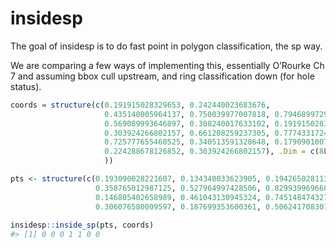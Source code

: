 
<!-- README.md is generated from README.Rmd. Please edit that file -->

# insidesp

<!-- badges: start -->
<!-- badges: end -->

The goal of insidesp is to do fast point in polygon classification, the
sp way.

We are comparing a few ways of implementing this, essentially O’Rourke
Ch 7 and assuming bbox cull upstream, and ring classification down (for
hole status).

``` r
coords = structure(c(0.191915028329653, 0.242440023683676, 
                     0.435140005964137, 0.750039977007818, 0.794689972902072, 
                     0.569089993646897, 0.308240017633102, 0.191915028329653, 
                     0.303924266802157, 0.661208259237305, 0.7774331724391, 
                     0.725777655460525, 0.340513591328648, 0.179090100770599, 
                     0.224288678126852, 0.303924266802157), .Dim = c(8L, 2L
                     ))

pts <- structure(c(0.193090028221607, 0.134340033623905, 0.194265028113561, 
                   0.358765012987125, 0.527964997428506, 0.829939969660693, 0.896914963502072, 
                   0.146805402658989, 0.461043130945324, 0.74514847432749, 0.626771247918254, 
                   0.306076580009597, 0.187699353600361, 0.506241708301578), .Dim = c(7L, 
                                                                                      2L), .Dimnames = list(NULL, c("x", "y")))
insidesp::inside_sp(pts, coords)
#> [1] 0 0 0 1 1 0 0
```
